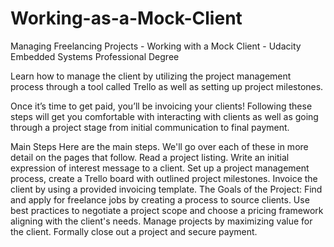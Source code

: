# Working-as-a-Mock-Client

Managing Freelancing Projects - Working with a Mock Client - Udacity Embedded Systems Professional Degree

Learn how to manage the client by utilizing the project management process through a tool called Trello as well as setting up project milestones.

Once it’s time to get paid, you’ll be invoicing your clients! Following these steps will get you comfortable with interacting with clients as well as going through a project stage from initial communication to final payment.

Main Steps
Here are the main steps. We'll go over each of these in more detail on the pages that follow.
Read a project listing.
Write an initial expression of interest message to a client.
Set up a project management process, create a Trello board with outlined project milestones.
Invoice the client by using a provided invoicing template.
The Goals of the Project:
Find and apply for freelance jobs by creating a process to source clients.
Use best practices to negotiate a project scope and choose a pricing framework aligning with the client's needs.
Manage projects by maximizing value for the client.
Formally close out a project and secure payment.
